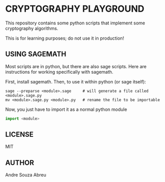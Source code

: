 # CRYPTOGRAPHY PLAYGROUND

This repository contains some python scripts that implement some
cryptography algorithms.

This is for learning purposes; do not use it in production!

## USING SAGEMATH

Most scripts are in python, but there are also sage scripts.
Here are instructions for working specifically with sagemath.

First, install sagemath. Then, to use it within python (or sage itself):

```shell
sage --preparse <module>.sage     # will generate a file called <module>.sage.py
mv <module>.sage.py <module>.py   # rename the file to be importable
```

Now, you just have to import it as a normal python module

```python
import <module>
```

## LICENSE

MIT

## AUTHOR

Andre Souza Abreu
